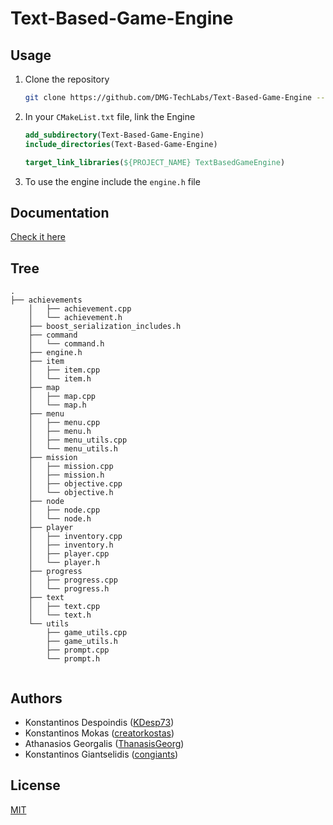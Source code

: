# Text-Based-Game-Engine

## Usage

1. Clone the repository

    ```bash
    git clone https://github.com/DMG-TechLabs/Text-Based-Game-Engine --recursive
    ```

2. In your `CMakeList.txt` file, link the Engine

    ```cmake
    add_subdirectory(Text-Based-Game-Engine)
    include_directories(Text-Based-Game-Engine)

    target_link_libraries(${PROJECT_NAME} TextBasedGameEngine)
    ```
3. To use the engine include the `engine.h` file

## Documentation

[Check it here](https://github.com/DMG-TechLabs/Text-Based-Game-Engine/blob/main/Documentation.md)

## Tree

```
.
├── achievements
    │   ├── achievement.cpp
    │   └── achievement.h
    ├── boost_serialization_includes.h
    ├── command
    │   └── command.h
    ├── engine.h
    ├── item
    │   ├── item.cpp
    │   └── item.h
    ├── map
    │   ├── map.cpp
    │   └── map.h
    ├── menu
    │   ├── menu.cpp
    │   ├── menu.h
    │   ├── menu_utils.cpp
    │   └── menu_utils.h
    ├── mission
    │   ├── mission.cpp
    │   ├── mission.h
    │   ├── objective.cpp
    │   └── objective.h
    ├── node
    │   ├── node.cpp
    │   └── node.h
    ├── player
    │   ├── inventory.cpp
    │   ├── inventory.h
    │   ├── player.cpp
    │   └── player.h
    ├── progress
    │   ├── progress.cpp
    │   └── progress.h
    ├── text
    │   ├── text.cpp
    │   └── text.h
    └── utils
        ├── game_utils.cpp
        ├── game_utils.h
        ├── prompt.cpp
        └── prompt.h


```

## Authors

* Konstantinos Despoindis ([KDesp73](https://github.com/KDesp73))
* Konstantinos Mokas ([creatorkostas](https://github.com/creatorkostas))
* Athanasios Georgalis ([ThanasisGeorg](https://github.com/ThanasisGeorg))
* Konstantinos Giantselidis ([congiants](https://github.com/congiants))

## License

[MIT](https://github.com/DMG-TechLabs/Text-Based-Game-Engine/blob/main/LICENSE)
